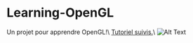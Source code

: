 # Learning-OpenGL
Un projet pour apprendre OpenGL!\\
[Tutoriel suivis.](https://youtube.com/playlist?list=PLlrATfBNZ98foTJPJ_Ev03o2oq3-GGOS2)\\
![Alt Text](https://thumbs.gfycat.com/BigInsecureIndigobunting-size_restricted.gif)
